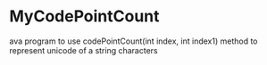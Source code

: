 # MyCodePointCount
ava program to use codePointCount(int index, int index1) method to represent unicode of a string characters
